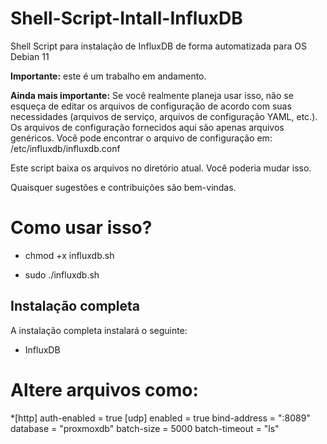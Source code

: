 # Shell-Script-Intall-InfluxDB
Shell Script para instalação de InfluxDB de forma automatizada para OS Debian 11

**Importante:** este é um trabalho em andamento.

**Ainda mais importante:** Se você realmente planeja usar isso, não se esqueça de editar os arquivos de configuração de acordo com suas necessidades (arquivos de serviço, arquivos de configuração YAML, etc.). Os arquivos de configuração fornecidos aqui são apenas arquivos genéricos. Você pode encontrar o arquivo de configuração em: /etc/influxdb/influxdb.conf

Este script baixa os arquivos no diretório atual. Você poderia mudar isso.

Quaisquer sugestões e contribuições são bem-vindas.

# Como usar isso?

* chmod +x influxdb.sh

* sudo ./influxdb.sh

## Instalação completa

A instalação completa instalará o seguinte:

* InfluxDB

# Altere arquivos como:

*[http]
	auth-enabled = true
[udp]
	enabled = true
    bind-address = ":8089"
    database = "proxmoxdb"
    batch-size = 5000
    batch-timeout = "ls"

